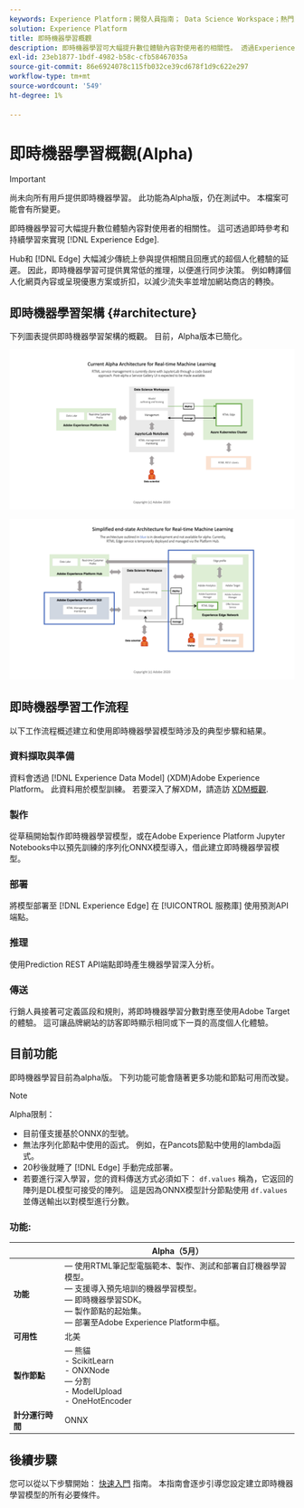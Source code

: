 ```yaml
---
keywords: Experience Platform；開發人員指南； Data Science Workspace；熱門主題；即時機器學習；
solution: Experience Platform
title: 即時機器學習概觀
description: 即時機器學習可大幅提升數位體驗內容對使用者的相關性。 透過Experience Edge上的即時參考和持續學習，即可實現此目標。
exl-id: 23eb1877-1bdf-4982-b58c-cfb58467035a
source-git-commit: 86e6924078c115fb032ce39cd678f1d9c622e297
workflow-type: tm+mt
source-wordcount: '549'
ht-degree: 1%

---
```


# 即時機器學習概觀(Alpha)

>[!IMPORTANT]
>
>尚未向所有用戶提供即時機器學習。 此功能為Alpha版，仍在測試中。 本檔案可能會有所變更。

即時機器學習可大幅提升數位體驗內容對使用者的相關性。 這可透過即時參考和持續學習來實現 [!DNL Experience Edge].

Hub和 [!DNL Edge] 大幅減少傳統上參與提供相關且回應式的超個人化體驗的延遲。 因此，即時機器學習可提供異常低的推理，以便進行同步決策。 例如轉譯個人化網頁內容或呈現優惠方案或折扣，以減少流失率並增加網站商店的轉換。

## 即時機器學習架構 {#architecture}

下列圖表提供即時機器學習架構的概觀。 目前，Alpha版本已簡化。

![阿爾法拱](../images/rtml/alpha-arch.png)

![簡化的概觀](../images/rtml/end-to-end-arch.png)

## 即時機器學習工作流程

以下工作流程概述建立和使用即時機器學習模型時涉及的典型步驟和結果。

### 資料擷取與準備

資料會透過 [!DNL Experience Data Model] (XDM)Adobe Experience Platform。 此資料用於模型訓練。 若要深入了解XDM，請造訪 [XDM概觀](../../xdm/home.md).

### 製作

從草稿開始製作即時機器學習模型，或在Adobe Experience Platform Jupyter Notebooks中以預先訓練的序列化ONNX模型導入，借此建立即時機器學習模型。

### 部署

將模型部署至 [!DNL Experience Edge] 在 [!UICONTROL 服務庫] 使用預測API端點。

### 推理

使用Prediction REST API端點即時產生機器學習深入分析。

### 傳送

行銷人員接著可定義區段和規則，將即時機器學習分數對應至使用Adobe Target的體驗。 這可讓品牌網站的訪客即時顯示相同或下一頁的高度個人化體驗。

## 目前功能

即時機器學習目前為alpha版。 下列功能可能會隨著更多功能和節點可用而改變。

>[!NOTE]
>
> Alpha限制：
> - 目前僅支援基於ONNX的型號。
> - 無法序列化節點中使用的函式。 例如，在Pancots節點中使用的lambda函式。
> - 20秒後就睡了 [!DNL Edge] 手動完成部署。
> - 若要進行深入學習，您的資料傳送方式必須如下： `df.values` 稱為，它返回的陣列是DL模型可接受的陣列。 這是因為ONNX模型計分節點使用 `df.values` 並傳送輸出以對模型進行分數。



### 功能:

|  | Alpha（5月） |
| --- | --- |
| **功能** |  — 使用RTML筆記型電腦範本、製作、測試和部署自訂機器學習模型。 <br>  — 支援導入預先培訓的機器學習模型。 <br>  — 即時機器學習SDK。 <br>  — 製作節點的起始集。 <br>  — 部署至Adobe Experience Platform中樞。 |
| **可用性** | 北美 |
| **製作節點** |  — 熊貓 <br> - ScikitLearn <br> - ONXNode <br>  — 分割 <br> - ModelUpload <br> - OneHotEncoder |
| **計分運行時間** | ONNX |

## 後續步驟

您可以從以下步驟開始： [快速入門](./getting-started.md) 指南。 本指南會逐步引導您設定建立即時機器學習模型的所有必要條件。
